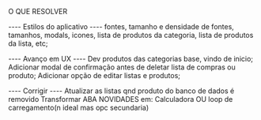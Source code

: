 O QUE RESOLVER

---- Estilos do aplicativo ----
	fontes, tamanho e densidade de fontes, tamanhos, modals, icones, lista de  produtos da categoria, lista de produtos da lista, etc;

---- Avanço em UX ----
Dev produtos das categorias base, vindo de inicio;
Adicionar modal de confirmação antes de deletar lista de compras ou produto;
Adicionar opção de editar listas e produtos;

---- Corrigir ----
Atualizar as listas qnd produto do banco de dados é removido
Transformar ABA NOVIDADES em:
	Calculadora OU loop de carregamento(n ideal mas opc secundaria)